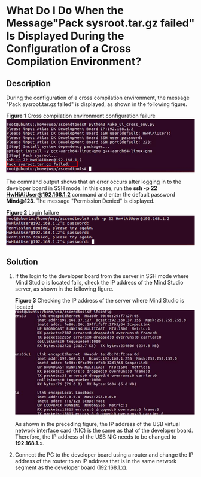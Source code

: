 # What Do I Do When the Message"Pack sysroot.tar.gz failed" Is Displayed During the Configuration of a Cross Compilation Environment?<a name="EN-US_TOPIC_0196221457"></a>

## Description<a name="section555311362253"></a>

During the configuration of a cross compilation environment, the message "Pack sysroot.tar.gz failed" is displayed, as shown in the following figure.

**Figure  1**  Cross compilation environment configuration failure<a name="fig1228161315813"></a>  
![](figures/cross-compilation-environment-configuration-failure.png "cross-compilation-environment-configuration-failure")

The command output shows that an error occurs after logging in to the developer board in SSH mode. In this case, run the  **ssh -p 22 HwHiAiUser@192.168.1.2**  command and enter the default password  **Mind@123**. The message "Permission Denied" is displayed.

**Figure  2**  Login failure<a name="fig3145175513288"></a>  
![](figures/login-failure.png "login-failure")

## Solution<a name="section14358122510297"></a>

1.  If the login to the developer board from the server in SSH mode where  Mind Studio  is located fails, check the IP address of the  Mind Studio  server, as shown in the following figure.

    **Figure  3**  Checking the IP address of the server where  Mind Studio  is located<a name="fig15591123183416"></a>  
    ![](figures/checking-the-ip-address-of-the-server-where-mind-studio-is-located.png "checking-the-ip-address-of-the-server-where-mind-studio-is-located")

    As shown in the preceding figure, the IP address of the USB virtual network interface card \(NIC\) is the same as that of the developer board. Therefore, the IP address of the USB NIC needs to be changed to  **192.168.1.**_x_.

2.  Connect the PC to the developer board using a router and change the IP address of the router to an IP address that is in the same network segment as the developer board \(192.168.1.x\).

